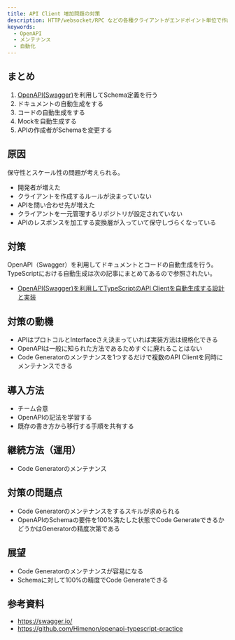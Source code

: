 ```yaml
---
title: API Client 増加問題の対策
description: HTTP/websocket/RPC などの各種クライアントがエンドポイント単位で作成されメンテナンスコストが増える問題と対策
keywords:
  - OpenAPI
  - メンテナンス
  - 自動化
---
```


## まとめ

1. [OpenAPI(Swagger)](https://swagger.io/)を利用してSchema定義を行う
2. ドキュメントの自動生成をする
3. コードの自動生成をする
4. Mockを自動生成する
5. APIの作成者がSchemaを変更する

## 原因

保守性とスケール性の問題が考えられる。

* 開発者が増えた
* クライアントを作成するルールが決まっていない
* APIを問い合わせ先が増えた
* クライアントを一元管理するリポジトリが設定されていない
* APIのレスポンスを加工する変換層が入っていて保守しづらくなっている

## 対策

OpenAPI（Swagger）を利用してドキュメントとコードの自動生成を行う。
TypeScriptにおける自動生成は次の記事にまとめてあるので参照されたい。

* [OpenAPI(Swagger)を利用してTypeScriptのAPI Clientを自動生成する設計と実装](../openapi/typescript-code-gen)

## 対策の動機

* APIはプロトコルとInterfaceさえ決まっていれば実装方法は規格化できる
* OpenAPIは一般に知られた方法であるためすぐに廃れることはない
* Code Generatorのメンテナンスを1つするだけで複数のAPI Clientを同時にメンテナンスできる

## 導入方法

* チーム合意
* OpenAPIの記法を学習する
* 既存の書き方から移行する手順を共有する

## 継続方法（運用）

* Code Generatorのメンテナンス

## 対策の問題点

* Code Generatorのメンテナンスをするスキルが求められる
* OpenAPIのSchemaの要件を100%満たした状態でCode GenerateできるかどうかはGeneratorの精度次第である

## 展望

* Code Generatorのメンテナンスが容易になる
* Schemaに対して100%の精度でCode Generateできる

## 参考資料

* https://swagger.io/
* https://github.com/Himenon/openapi-typescript-practice
